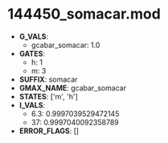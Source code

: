 # 144450_somacar.mod

- **G_VALS**:
  - gcabar_somacar: 1.0
- **GATES**:
  - h: 1
  - m: 3
- **SUFFIX**: somacar
- **GMAX_NAME**: gcabar_somacar
- **STATES**: ['m', 'h']
- **I_VALS**:
  - 6.3: 0.9997039529472145
  - 37: 0.9997040092358789
- **ERROR_FLAGS**: []
